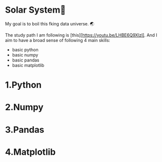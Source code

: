 # Solar System:milky_way:

 My goal is to boil this fking data universe. :earth_asia:

The study path I am following is [this][https://youtu.be/LHBE6Q9XlzI]. And I aim to have a broad sense of following 4 main skills:

- basic python
- basic numpy
- basic pandas
- basic matplotlib



# 1.Python



# 2.Numpy



# 3.Pandas



# 4.Matplotlib
